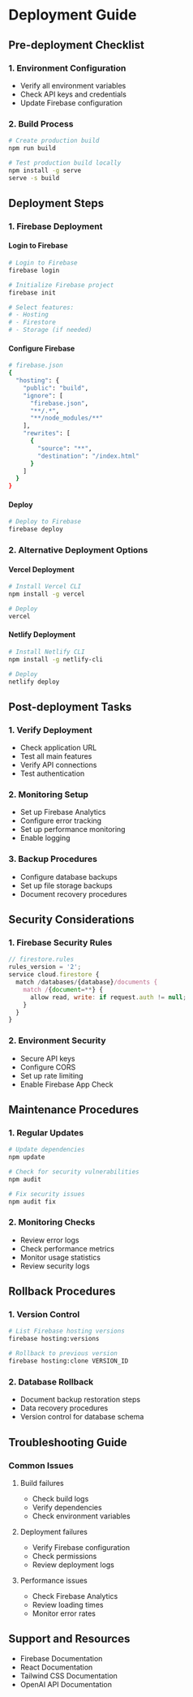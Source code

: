 # Deployment Guide

## Pre-deployment Checklist

### 1. Environment Configuration
- Verify all environment variables
- Check API keys and credentials
- Update Firebase configuration

### 2. Build Process
```bash
# Create production build
npm run build

# Test production build locally
npm install -g serve
serve -s build
```

## Deployment Steps

### 1. Firebase Deployment

#### Login to Firebase
```bash
# Login to Firebase
firebase login

# Initialize Firebase project
firebase init

# Select features:
# - Hosting
# - Firestore
# - Storage (if needed)
```

#### Configure Firebase
```bash
# firebase.json
{
  "hosting": {
    "public": "build",
    "ignore": [
      "firebase.json",
      "**/.*",
      "**/node_modules/**"
    ],
    "rewrites": [
      {
        "source": "**",
        "destination": "/index.html"
      }
    ]
  }
}
```

#### Deploy
```bash
# Deploy to Firebase
firebase deploy
```

### 2. Alternative Deployment Options

#### Vercel Deployment
```bash
# Install Vercel CLI
npm install -g vercel

# Deploy
vercel
```

#### Netlify Deployment
```bash
# Install Netlify CLI
npm install -g netlify-cli

# Deploy
netlify deploy
```

## Post-deployment Tasks

### 1. Verify Deployment
- Check application URL
- Test all main features
- Verify API connections
- Test authentication

### 2. Monitoring Setup
- Set up Firebase Analytics
- Configure error tracking
- Set up performance monitoring
- Enable logging

### 3. Backup Procedures
- Configure database backups
- Set up file storage backups
- Document recovery procedures

## Security Considerations

### 1. Firebase Security Rules
```javascript
// firestore.rules
rules_version = '2';
service cloud.firestore {
  match /databases/{database}/documents {
    match /{document=**} {
      allow read, write: if request.auth != null;
    }
  }
}
```

### 2. Environment Security
- Secure API keys
- Configure CORS
- Set up rate limiting
- Enable Firebase App Check

## Maintenance Procedures

### 1. Regular Updates
```bash
# Update dependencies
npm update

# Check for security vulnerabilities
npm audit

# Fix security issues
npm audit fix
```

### 2. Monitoring Checks
- Review error logs
- Check performance metrics
- Monitor usage statistics
- Review security logs

## Rollback Procedures

### 1. Version Control
```bash
# List Firebase hosting versions
firebase hosting:versions

# Rollback to previous version
firebase hosting:clone VERSION_ID
```

### 2. Database Rollback
- Document backup restoration steps
- Data recovery procedures
- Version control for database schema

## Troubleshooting Guide

### Common Issues
1. Build failures
   - Check build logs
   - Verify dependencies
   - Check environment variables

2. Deployment failures
   - Verify Firebase configuration
   - Check permissions
   - Review deployment logs

3. Performance issues
   - Check Firebase Analytics
   - Review loading times
   - Monitor error rates

## Support and Resources
- Firebase Documentation
- React Documentation
- Tailwind CSS Documentation
- OpenAI API Documentation